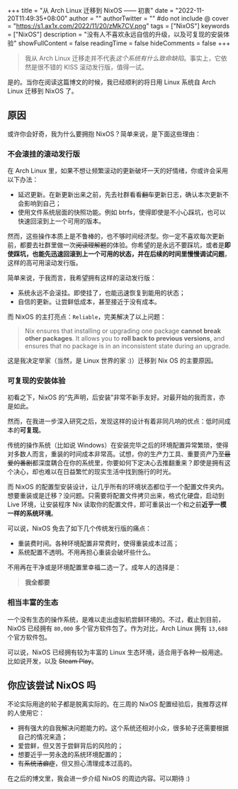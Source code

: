 +++
title = "从 Arch Linux 迁移到 NixOS —— 初衷"
date = "2022-11-20T11:49:35+08:00"
author = ""
authorTwitter = "" #do not include @
cover = "https://s1.ax1x.com/2022/11/20/zMk7CV.png"
tags = ["NixOS"]
keywords = ["NixOS"]
description = "没有人不喜欢永远自信的升级，以及可复现的安装体验"
showFullContent = false
readingTime = false
hideComments = false
+++
> 我从 Arch Linux 迁移走并不代表*这个系统有什么致命缺陷*。事实上，它依然是很不错的 KISS 滚动发行版，值得一试。

是的。当你在阅读这篇博文的时候，我已经顺利的将日用 Linux 系统自 Arch Linux 迁移到 NixOS 了。

## 原因
或许你会好奇，我为什么要拥抱 NixOS？简单来说，是下面这些理由：

### 不会滚挂的滚动发行版
在 Arch Linux 里，如果不想让频繁滚动的更新破坏一天的好情绪，你或许会采用以下办法：
- 延迟更新。在新更新出来之前，先去社群看看~~翻车~~更新日志，确认本次更新不会影响到自己；
- 使用文件系统层面的快照功能。例如 btrfs，使得即使是不小心踩坑，也可以快速回滚到上一个可用的版本。

然而，这些操作本质上是不鲁棒的，也不够时间经济型。你一定不喜欢每次更新前，都要去社群里做一次~~阅读理解题~~的体验。你希望的是永远不要踩坑，或者是**即使踩坑，也能先迅速回滚到上一个可用的状态，并在后续的时间里慢慢调试问题**，这样的高可用滚动发行版。

简单来说，于我而言，我希望拥有这样的滚动发行版：

- 系统永远不会滚挂。即使挂了，也能迅速恢复到能用的状态；
- 自信的更新。让尝鲜低成本，甚至接近于没有成本。

而 NixOS 的主打亮点：```Reliable```，完美解决了以上问题：
> Nix ensures that installing or upgrading one package **cannot break other packages**. It allows you to **roll back to previous versions**, and ensures that no package is in an inconsistent state during an upgrade.

这是我决定举家（当然，是 Linux 世界的家 :)）迁移到 Nix OS 的主要原因。

### 可复现的安装体验
初看之下，NixOS 的“先声明，后安装”非常不新手友好。对最开始的我而言，亦是如此。

然而，在我进一步深入研究之后，发现这样的设计有着非同凡响的优点：低时间成本的**可复现**。

传统的操作系统（比如说 Windows）在安装完毕之后的环境配置异常繁琐，使得对多数人而言，重装的时间成本非常高。试想，你的生产力工具、重要资产乃至~~最爱的番剧~~都深度耦合在你的系统里，你要如何下定决心去推翻重来？即使是拥有这个决心，却也难以在日益繁忙的现实生活中找到施行的时光。

而 NixOS 的配置型安装设计，让几乎所有的环境状态都位于一个配置文件夹内。想要重装或是迁移？没问题。只需要将配置文件拷贝出来，格式化硬盘，启动到 Live 环境，让安装程序 Nix 读取你的配置文件，即可重装出一个和之前**近乎一模一样的系统环境**。

可以说，NixOS 免去了如下几个传统发行版的痛点：
- 重装费时间。各种环境配置非常费时，使得重装成本过高；
- 系统配置不透明。不用再担心重装会破坏些什么。

不用再在干净或是环境配置里幸福二选一了。成年人的选择是：
> **我全都要**

### 相当丰富的生态
一个没有生态的操作系统，是难以走出虚拟机尝鲜环境的。不过，截止到目前，NixOS 已经拥有 ```80,000``` 多个官方软件包了。作为对比，Arch Linux 拥有 ```13,688``` 个官方软件包。

可以说，NixOS 已经拥有较为丰富的 Linux 生态环境，适合用于各种一般用途。比如说开发，以及 ~~Steam Play~~。

## 你应该尝试 NixOS 吗
不论实际用途的轮子都是脱离实际的。在三周的 NixOS 配置经验后，我推荐这样的人使用它：
- 拥有强大的自我解决问题能力的。这个系统还相对小众，很多轮子还需要根据自己的情况来造；
- 爱尝鲜，但又苦于尝鲜背后的风险的；
- 想要近乎一劳永逸的系统环境配置的；
- 有~~系统洁癖症~~，但又担心清理成本过高的。

在之后的博文里，我会进一步介绍 NixOS 的周边内容。可以期待 :)